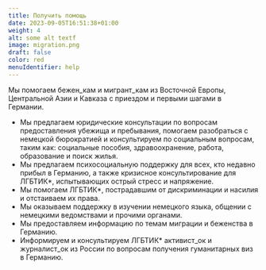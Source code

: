 ```yaml
---
title: Получить помощь
date: 2023-09-05T16:51:38+01:00
weight: 4
alt: some alt textf
image: migration.png
draft: false
color: red
menuIdentifier: help
---
```

Мы помогаем бежен_кам и мигрант_кам из Восточной Европы, Центральной Азии и Кавказа с приездом и первыми шагами в Германии.

* Мы предлагаем юридические консультации по вопросам предоставления убежища и пребывания, помогаем разобраться с немецкой бюрократией и консультируем по социальным вопросам, таким как: социальные пособия, здравоохранение, работа, образование и поиск жилья.
* Мы предлагаем психосоциальную поддержку для всех, кто недавно прибыл в Германию, а также кризисное консультирование для ЛГБТИК\*, испытывающих острый стресс и напряжение.
* Мы помогаем ЛГБТИК\*, пострадавшим от дискриминации и насилия и отстаиваем их права.
* Мы оказываем поддержку в изучении немецкого языка, общении с немецкими ведомствами и прочими органами.
* Мы предоставляем информацию по темам миграции и беженства в Германию. 
* Информируем и консультируем ЛГБТИК\* активист_ок и журналист_ок из России по вопросам получения гуманитарных виз в Германию.
